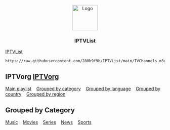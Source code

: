 <!-- PROJECT LOGO -->
<br />
<div align="center">
  <a href="https://280b9f9b.github.io/IPTVList/">
    <img src="https://280b9f9b.github.io/IPTV/Resource/main.png" alt="Logo" width="80" height="80">
  </a>

<h3 align="center">IPTVList</h3>
</div>

[IPTVList](https://280b9f9b.github.io/IPTVList/)
   ```
   https://raw.githubusercontent.com/280b9f9b/IPTVList/main/TVChannels.m3u
   ```

<!-- GETTING STARTED -->
## IPTVorg [IPTVorg](https://github.com/iptv-org/iptv)

[Main playlist](https://280b9f9b.github.io/IPTVList/List/IPTVorg/Main%20playlist.html) &nbsp;&nbsp; [Grouped by category](https://280b9f9b.github.io/IPTVList/List/IPTVorg/Grouped%20by%20category.html) &nbsp;&nbsp; [Grouped by language](https://280b9f9b.github.io/IPTVList/List/IPTVorg/Grouped%20by%20language.html) &nbsp;&nbsp; [Grouped by country](https://280b9f9b.github.io/IPTVList/List/IPTVorg/Grouped%20by%20country.html) &nbsp;&nbsp; [Grouped by region](https://280b9f9b.github.io/IPTVList/List/IPTVorg/Grouped%20by%20region.html)

<!-- GETTING STARTED -->
## Grouped by Category
[Music](https://280b9f9b.github.io/IPTVList/List/IPTVorg/Category/Music.html) &nbsp;&nbsp; [Movies](https://280b9f9b.github.io/IPTVList/List/IPTVorg/Category/Movies.html) &nbsp;&nbsp; [Series](https://280b9f9b.github.io/IPTVList/List/IPTVorg/Category/Series.html) &nbsp;&nbsp; [News](https://280b9f9b.github.io/IPTVList/List/IPTVorg/Category/News.html) &nbsp;&nbsp; [Sports](https://280b9f9b.github.io/IPTVList/List/IPTVorg/Category/Sports.html)
